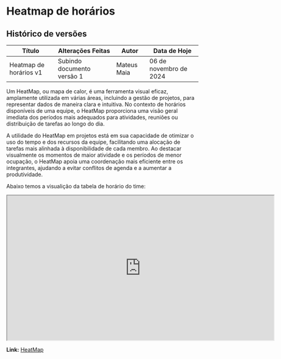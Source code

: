 # Heatmap de horários

## Histórico de versões

| **Título**        | **Alterações Feitas**                         | **Autor**  | **Data de Hoje**  |
|-------------------|---------------------------------------------------| ----------- | --------------- |
| Heatmap de horários v1 | Subindo documento versão 1                   | Mateus Maia | 06 de novembro de 2024 |

Um HeatMap, ou mapa de calor, é uma ferramenta visual eficaz, amplamente utilizada em várias áreas, incluindo a gestão de projetos, para representar dados de maneira clara e intuitiva. No contexto de horários disponíveis de uma equipe, o HeatMap proporciona uma visão geral imediata dos períodos mais adequados para atividades, reuniões ou distribuição de tarefas ao longo do dia.

A utilidade do HeatMap em projetos está em sua capacidade de otimizar o uso do tempo e dos recursos da equipe, facilitando uma alocação de tarefas mais alinhada à disponibilidade de cada membro. Ao destacar visualmente os momentos de maior atividade e os períodos de menor ocupação, o HeatMap apoia uma coordenação mais eficiente entre os integrantes, ajudando a evitar conflitos de agenda e a aumentar a produtividade.

Abaixo temos a visualição da tabela de horário do time:

<iframe src="https://docs.google.com/spreadsheets/d/e/2PACX-1vQpwTG94jQco33I8O-B9aty1cxZ1rYVnX_PEus8OapAkkcdQ9Q9G26q_NMnx2qrg/pubhtml?gid=0" style="width:700px;height:380px;"></iframe>

**Link:** [HeatMap](https://docs.google.com/spreadsheets/d/1bHnVTCpLXt4B1aCAXwiYF3UK9VB_C0pC81F1hnBW1nU/edit?gid=0#gid=0)
